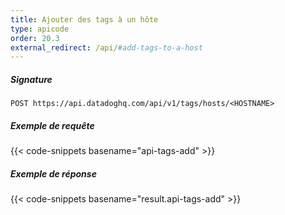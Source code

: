 ```yaml
---
title: Ajouter des tags à un hôte
type: apicode
order: 20.3
external_redirect: /api/#add-tags-to-a-host
---
```


##### Signature
`POST https://api.datadoghq.com/api/v1/tags/hosts/<HOSTNAME>`
##### Exemple de requête
{{< code-snippets basename="api-tags-add" >}}
##### Exemple de réponse
{{< code-snippets basename="result.api-tags-add" >}}

